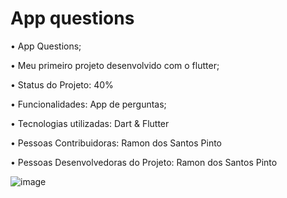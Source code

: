 # App questions

• App Questions;

• Meu primeiro projeto desenvolvido com o flutter;

• Status do Projeto: 40%

• Funcionalidades: App de perguntas;

• Tecnologias utilizadas: Dart & Flutter

• Pessoas Contribuidoras: Ramon dos Santos Pinto

• Pessoas Desenvolvedoras do Projeto: Ramon dos Santos Pinto



![image](https://user-images.githubusercontent.com/89648821/170384286-b8e34ca8-5423-440b-8289-f384e7199737.png)
